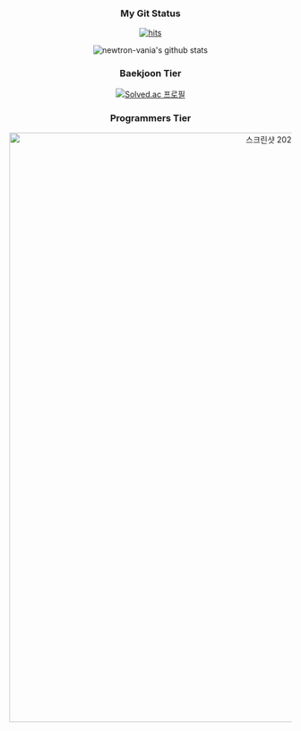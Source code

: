 <div align="center">

### My Git Status 
[![hits](https://myhits.vercel.app/api/hit/https%3A%2F%2Fmyhits.vercel.app?color=green&label=hits&size=medium)](https://myhits.vercel.app)

<!-- StatCard -->
![newtron-vania's github stats](https://github-readme-stats.vercel.app/api?username=newtron-vania&count_private=true&show_icons=true&theme=dark)

### Baekjoon Tier
<!-- Baekjoon Status -->
[![Solved.ac
프로필](http://mazassumnida.wtf/api/generate_badge?boj=rudtn0403)](https://solved.ac/rudtn0403)

### Programmers Tier
<!-- Programmers Tier -->
<img width="1053" alt="스크린샷 2024-04-23 오전 11 57 08" src="https://github.com/newtron-vania/newtron-vania/assets/118050445/62128e01-fbe5-458b-8d42-f49baee2f528">



<!-- productive box -->
<!--
**newtron-vania/newtron-vania** is a ✨ _special_ ✨ repository because its `README.md` (this file) appears on your GitHub profile.

Here are some ideas to get you started:

- 🔭 I’m currently working on ...
- 🌱 I’m currently learning ...
- 👯 I’m looking to collaborate on ...
- 🤔 I’m looking for help with ...
- 💬 Ask me about ...
- 📫 How to reach me: ...
- 😄 Pronouns: ...
- ⚡ Fun fact: ...
-->

</div>
